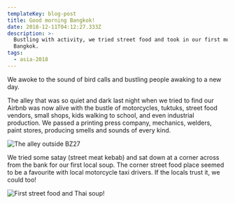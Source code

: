 ```yaml
---
templateKey: blog-post
title: Good morning Bangkok!
date: 2018-12-11T04:12:27.333Z
description: >-
  Bustling with activity, we tried street food and took in our first morning in
  Bangkok. 
tags:
  - asia-2018
---
```

We awoke to the sound of bird calls and bustling people awaking to a new day.

The alley that was so quiet and dark last night when we tried to find our Airbnb was now alive with the bustle of motorcycles, tuktuks, street food vendors, small shops, kids walking to school, and even industrial production. We passed a printing press company, mechanics, welders, paint stores, producing smells and sounds of every kind. 

![The alley outside BZ27](/img/18e850a7-65df-480a-b9ee-71834534e697.jpeg)

We tried some satay (street meat kebab) and sat down at a corner across from the bank for our first local soup. The corner street food place seemed to be a favourite with local motorcycle taxi drivers. If the locals trust it, we could too!

![First street food and Thai soup!](/img/b690f97a-9615-48dc-b94a-e1bb17c0099f.jpeg)
